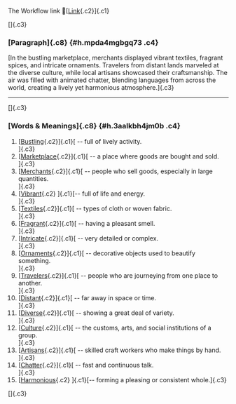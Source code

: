 The Workflow link
👏[[Link](https://www.google.com/url?q=http://www.google.com&sa=D&source=editors&ust=1759169996049781&usg=AOvVaw3x1DfTt910qbGMDbjCQxBg){.c2}]{.c1}

[]{.c3}

### [Paragraph]{.c8} {#h.mpda4mgbgq73 .c4}

[In the bustling marketplace, merchants displayed vibrant textiles,
fragrant spices, and intricate ornaments. Travelers from distant lands
marveled at the diverse culture, while local artisans showcased their
craftsmanship. The air was filled with animated chatter, blending
languages from across the world, creating a lively yet harmonious
atmosphere.]{.c3}

------------------------------------------------------------------------

[]{.c3}

### [Words & Meanings]{.c8} {#h.3aalkbh4jm0b .c4}

1.  [[Bustling](https://www.google.com/url?q=http://www.google.com&sa=D&source=editors&ust=1759169996050834&usg=AOvVaw23ZG8BzaihTo32cwqmzD2B){.c2}]{.c1}[ --
    full of lively activity.\
    ]{.c3}
2.  [[Marketplace](https://www.google.com/url?q=http://www.google.com&sa=D&source=editors&ust=1759169996051023&usg=AOvVaw3yeF6eKP6GrLND-lCbSY6h){.c2}]{.c1}[ --
    a place where goods are bought and sold.\
    ]{.c3}
3.  [[Merchants](https://www.google.com/url?q=http://www.google.com&sa=D&source=editors&ust=1759169996051204&usg=AOvVaw18EiwIFJZ3zkRQb7g7xULe){.c2}]{.c1}[ --
    people who sell goods, especially in large quantities.\
    ]{.c3}
4.  [[Vibrant](https://www.google.com/url?q=http://www.google.com&sa=D&source=editors&ust=1759169996051446&usg=AOvVaw33EaXSECvdL2dGm2egT8v0){.c2}
    ]{.c1}[-- full of life and energy.\
    ]{.c3}
5.  [[Textiles](https://www.google.com/url?q=http://www.google.com&sa=D&source=editors&ust=1759169996051588&usg=AOvVaw0114QXP5_e4NzA1FktKD6F){.c2}]{.c1}[ --
    types of cloth or woven fabric.\
    ]{.c3}
6.  [[Fragrant](https://www.google.com/url?q=http://www.google.com&sa=D&source=editors&ust=1759169996051773&usg=AOvVaw3HGdO7asskiWuTpMgsSVeC){.c2}]{.c1}[ --
    having a pleasant smell.\
    ]{.c3}
7.  [[Intricate](https://www.google.com/url?q=http://www.google.com&sa=D&source=editors&ust=1759169996051934&usg=AOvVaw39Obz3TbnWWLhUOTfKHbZ9){.c2}]{.c1}[ --
    very detailed or complex.\
    ]{.c3}
8.  [[Ornaments](https://www.google.com/url?q=http://www.google.com&sa=D&source=editors&ust=1759169996052079&usg=AOvVaw1L_mTOsz03eMoGm6r_ro5H){.c2}]{.c1}[ --
    decorative objects used to beautify something.\
    ]{.c3}
9.  [[Travelers](https://www.google.com/url?q=http://www.google.com&sa=D&source=editors&ust=1759169996052262&usg=AOvVaw1Cg_NUeETD-5GNb-MiAJu_){.c2}]{.c1}[ --
    people who are journeying from one place to another.\
    ]{.c3}
10. [[Distant](https://www.google.com/url?q=http://www.google.com&sa=D&source=editors&ust=1759169996052568&usg=AOvVaw2e86wL7b3cQdGfRLVu1r9B){.c2}]{.c1}[ --
    far away in space or time.\
    ]{.c3}
11. [[Diverse](https://www.google.com/url?q=http://www.google.com&sa=D&source=editors&ust=1759169996052731&usg=AOvVaw0xwQAIkla3jXCXD4JQYU-i){.c2}]{.c1}[ --
    showing a great deal of variety.\
    ]{.c3}
12. [[Culture](https://www.google.com/url?q=http://www.google.com&sa=D&source=editors&ust=1759169996052886&usg=AOvVaw2Z2Ronqro8dvmtabeUsa7d){.c2}]{.c1}[ --
    the customs, arts, and social institutions of a group.\
    ]{.c3}
13. [[Artisans](https://www.google.com/url?q=http://www.google.com&sa=D&source=editors&ust=1759169996053092&usg=AOvVaw0C-MHvi_sOqrIusymh7Er3){.c2}]{.c1}[ --
    skilled craft workers who make things by hand.\
    ]{.c3}
14. [[Chatter](https://www.google.com/url?q=http://www.google.com&sa=D&source=editors&ust=1759169996053304&usg=AOvVaw2FDwsQ_9SDpoqMzKT2dLqa){.c2}]{.c1}[ --
    fast and continuous talk.\
    ]{.c3}
15. [[Harmonious](https://www.google.com/url?q=http://www.google.com&sa=D&source=editors&ust=1759169996053478&usg=AOvVaw1UzoV4xeD4JjyLBfaFvwYY){.c2}
    ]{.c1}[-- forming a pleasing or consistent whole.]{.c3}

[]{.c3}

